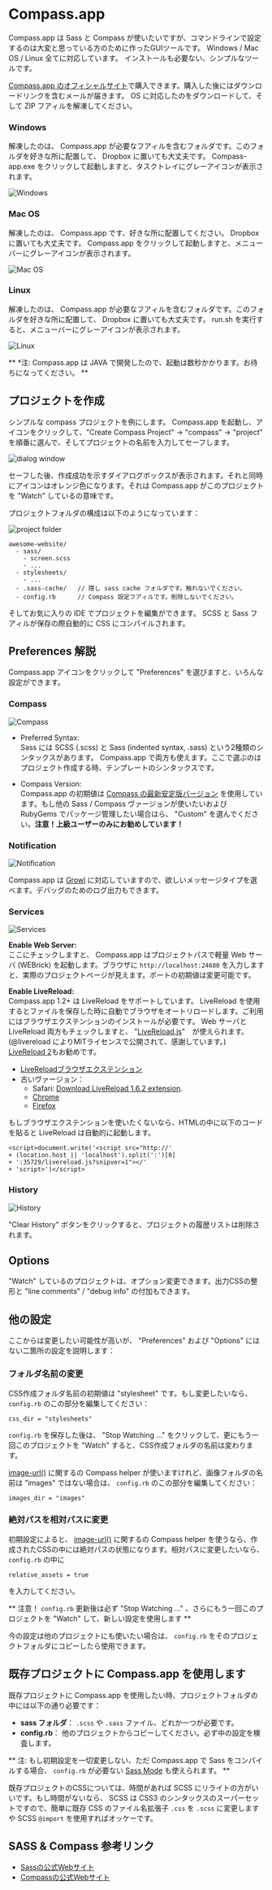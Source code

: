 # Compass.app

Compass.app は Sass と Compass が使いたいですが、コマンドラインで設定するのは大変と思っている方のために作ったGUIツールです。 Windows / Mac OS / Linux 全てに対応しています。 インストールも必要ない、シンプルなツールです。

[Compass.app のオフィシャルサイト](http://compass.handlino.com/)で購入できます。購入した後にはダウンロードリンクを含むメールが届きます。 OS に対応したのをダウンロードして、そして ZIP フアィルを解凍してください。


### Windows
解凍したのは、 Compass.app が必要なフアィルを含むフォルダです。このフォルダを好きな所に配置して、 Dropbox に置いても大丈夫です。 Compass-app.exe をクリックして起動しますと、タスクトレイにグレーアイコンが表示されます。

 
![Windows](windows.jpg)

### Mac OS
解凍したのは、 Compass.app です、好きな所に配置してください。 Dropbox に置いても大丈夫です。 Compass.app をクリックして起動しますと、メニューバーにグレーアイコンが表示されます。

  
![Mac OS](osx.jpg)

### Linux
解凍したのは、 Compass.app が必要なフアィルを含むフォルダです。このフォルダを好きな所に配置して、 Dropbox に置いても大丈夫です。 run.sh を実行すると、メニューバーにグレーアイコンが表示されます。

  
![Linux](linux.jpg)

** *注: Compass.app は JAVA で開発したので、起動は数秒かかります。お待ちになってください。 **


## プロジェクトを作成

シンプルな compass プロジェクトを例にします。 Compass.app を起動し、アイコンをクリックして、"Create Compass Project" -> "compass" -> "project" を順番に選んで、そしてプロジェクトの名前を入力してセーフします。

![dialog window](create-project.png)

セーフした後、作成成功を示すダイアログボックスが表示されます。それと同時にアイコンはオレンジ色になります。それは Compass.app がこのプロジェクトを "Watch" しているの意味です。

プロジェクトフォルダの構成は以下のようになっています：

![project folder](project-folder.png)

    awesome-website/
      - sass/
        - screen.scss
        - ...
      - stylesheets/
        - ...
      - .sass-cache/   // 隠し sass cache フォルダです。触れないでください。
      - config.rb      // Compass 設定フアィルです。削除しないでください。

そしてお気に入りの IDE でプロジェクトを編集ができます。 SCSS と Sass フアィルが保存の際自動的に CSS にコンパイルされます。


## Preferences 解説
Compass.app アイコンをクリックして "Preferences" を選びますと、いろんな設定ができます。

### Compass

![Compass](preference-compass.png)

* Preferred Syntax:   
Sass には SCSS (.scss) と Sass (indented syntax, .sass) という2種類のシンタックスがあります。 Compass.app で両方も使えます。ここで選ぶのはプロジェクト作成する時、テンプレートのシンタックスです。

* Compass Version:   
Compass.app の初期値は [ Compass の最新安定版バージョン](http://compass-style.org/CHANGELOG/) を使用しています。もし他の Sass / Compass ヴァージョンが使いたいおよび RubyGems でパッケージ管理したい場合はら、 "Custom" を選んでください。**注意！上級ユーザーのみにお勧めしています！**

### Notification

![Notification](preference-notification.png)

Compass.app は [Growl](http://growl.info/) に対応していますので、欲しいメッセージタイプを選べます。デバッグのためのログ出力もできます。 

### Services

![Services](preference-services.png)

**Enable Web Server:**   
ここにチェックしますと、 Compass.app はプロジェクトパスで軽量 Web サーバ (WEBrick) を起動します。ブラウザに `http://localhost:24680` を入力しますと、実際のプロジェクトページが見えます。ポートの初期値は変更可能です。

**Enable LiveReload:**   
Compass.app 1.2+ は LiveReload をサポートしています。 LiveReload を使用するとファイルを保存した時に自動でブラウザをオートリロードします。ご利用にはブラウザエクステンションのインストールが必要です。 Web サーバと LiveReload 両方もチェックしますと、 "[LiveReload.js](https://github.com/livereload/livereload-js)"　が使えられます。(@livereload によりMITライセンスで公開されて、感謝しています。) [LiveReload 2](http://livereload.com/)もお勧めです。

* [LiveReloadブラウザエクステンション](http://help.livereload.com/kb/general-use/browser-extensions)
* 古いヴァージョン：
    - Safari: [Download LiveReload 1.6.2 extension](https://github.com/downloads/mockko/livereload/LiveReload-1.6.2.safariextz). 
    - [Chrome](https://chrome.google.com/extensions/detail/jnihajbhpnppcggbcgedagnkighmdlei)
    - [Firefox](https://addons.mozilla.org/zh-TW/firefox/addon/livereload/)

もしブラウザエクステンションを使いたくないなら、HTMLの中に以下のコードを貼ると LiveReload は自動的に起動します。

    <script>document.write('<script src="http://'
    + (location.host || 'localhost').split(':')[0]
    + ':35729/livereload.js?snipver=1"></'
    + 'script>')</script>


### History

![History](preference-history.png)

"Clear History" ボタンをクリックすると、プロジェクトの履歴リストは削除されます。


## Options
"Watch" しているのプロジェクトは、オプション変更できます。出力CSSの整形と "line comments" / "debug info" の付加もできます。

## 他の設定
ここからは変更したい可能性が高いが、 "Preferences" および "Options" にはない二箇所の設定を説明します：

### フォルダ名前の変更
CSS作成フォルダ名前の初期値は "stylesheet" です。もし変更したいなら、 `config.rb` のこの部分を編集してください：

    css_dir = "stylesheets"
    
`config.rb` を保存した後は、 "Stop Watching …" をクリックして、更にもう一回このプロジェクトを "Watch" すると、CSS作成フォルダの名前は変わります。

[image-url()](http://compass-style.org/reference/compass/helpers/urls/#image-url) に関するの Compass helper が使いますけれど、画像フォルダの名前は "images" ではない場合は、 `config.rb` のこの部分を編集してください：

    images_dir = "images"


### 絶対パスを相対パスに変更
初期設定によると、 [image-url()](http://compass-style.org/reference/compass/helpers/urls/#image-url) に関するの Compass helper を使うなら、作成されたCSSの中には絶対パスの状態になります。相対パスに変更したいなら、 `config.rb` の中に

    relative_assets = true

を入力してください。

** 注意！ `config.rb` 更新後は必ず "Stop Watching …" 、さらにもう一回このプロジェクトを "Watch" して、新しい設定を使用します **

今の設定は他のプロジェクトにも使いたい場合は、 `config.rb` をそのプロジェクトフォルダにコピーしたら使用できます。


## 既存プロジェクトに Compass.app を使用します
既存プロジェクトに Compass.app を使用したい時、プロジェクトフォルダの中には以下の通り必要です：

* **sass フォルダ**： `.scss` や `.sass` ファイル、どれか一つが必要です。 
* **config.rb**： 他のプロジェクトからコピーしてください。必ず中の設定を検査します。

** 注: もし初期設定を一切変更しない、ただ Compass.app で Sass をコンパイルする場合、 `config.rb` が必要ない [Sass Mode](https://github.com/handlino/CompassApp/wiki/Sass-mode) も使えられます。 **

既存プロジェクトのCSSについては、時間があれば SCSS にリライトの方がいいです。もし時間がないなら、 SCSS は CSS3 のシンタックスのスーパーセットですので、簡単に既存 CSS のファイル名拡張子 `.css` を `.scss` に変更しますや SCSS `@import` を使用すればオッケーです。

## SASS & Compass 参考リンク

* [Sassの公式Webサイト](http://sass-lang.com/)
* [Compassの公式Webサイト](http://compass-style.org/)
